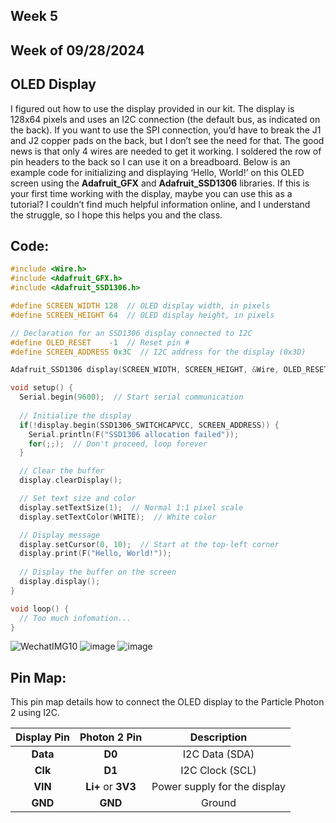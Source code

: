 ## Week 5
## Week of 09/28/2024
## OLED Display

I figured out how to use the display provided in our kit. The display is 128x64 pixels and uses an I2C connection (the default bus, as indicated on the back). If you want to use the SPI connection, you’d have to break the J1 and J2 copper pads on the back, but I don’t see the need for that. The good news is that only 4 wires are needed to get it working. I soldered the row of pin headers to the back so I can use it on a breadboard. Below is an example code for initializing and displaying ‘Hello, World!’ on this OLED screen using the **Adafruit_GFX** and **Adafruit_SSD1306** libraries. If this is your first time working with the display, maybe you can use this as a tutorial? I couldn’t find much helpful information online, and I understand the struggle, so I hope this helps you and the class.

## Code:

```cpp
#include <Wire.h>
#include <Adafruit_GFX.h>
#include <Adafruit_SSD1306.h>

#define SCREEN_WIDTH 128  // OLED display width, in pixels
#define SCREEN_HEIGHT 64  // OLED display height, in pixels

// Declaration for an SSD1306 display connected to I2C
#define OLED_RESET    -1  // Reset pin # 
#define SCREEN_ADDRESS 0x3C  // I2C address for the display (0x3D)

Adafruit_SSD1306 display(SCREEN_WIDTH, SCREEN_HEIGHT, &Wire, OLED_RESET);

void setup() {
  Serial.begin(9600);  // Start serial communication
  
  // Initialize the display
  if(!display.begin(SSD1306_SWITCHCAPVCC, SCREEN_ADDRESS)) {
    Serial.println(F("SSD1306 allocation failed"));
    for(;;);  // Don't proceed, loop forever
  }

  // Clear the buffer
  display.clearDisplay();

  // Set text size and color
  display.setTextSize(1);  // Normal 1:1 pixel scale
  display.setTextColor(WHITE);  // White color

  // Display message
  display.setCursor(0, 10);  // Start at the top-left corner
  display.print(F("Hello, World!"));
  
  // Display the buffer on the screen
  display.display();
}

void loop() {
  // Too much infomation...
}
```
![WechatIMG10](https://github.com/user-attachments/assets/5eec5ebf-a1c6-4900-8e46-98b86655401c)
![image](https://github.com/user-attachments/assets/3a4a349c-c476-4405-8200-2b6ef30bd0cb)
![image](https://github.com/user-attachments/assets/877e530c-e6d1-46eb-94f6-2975e642daaa)

## Pin Map:

This pin map details how to connect the OLED display to the Particle Photon 2 using I2C.

| **Display Pin**   | **Photon 2 Pin**   | **Description**                  |
|:-----------------:|:------------------:|:---------------------------------:|
| **Data**          | **D0**             | I2C Data (SDA)                   |
| **Clk**           | **D1**             | I2C Clock (SCL)                  |
| **VIN**           | **Li+** or **3V3** | Power supply for the display     |
| **GND**           | **GND**            | Ground                           |

